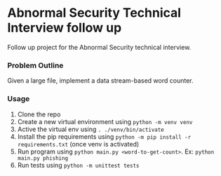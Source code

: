 # Abnormal Security Technical Interview follow up

Follow up project for the Abnormal Security technical interview.

### Problem Outline

Given a large file, implement a data stream-based word counter.

### Usage

1. Clone the repo
2. Create a new virtual environment using `python -m venv venv`
3. Active the virtual env using `. ./venv/bin/activate`
4. Install the pip requirements using `python -m pip install -r requirements.txt` (once venv is activated)
5. Run program using `python main.py <word-to-get-count>`. Ex: `python main.py phishing`
6. Run tests using `python -m unittest tests`
